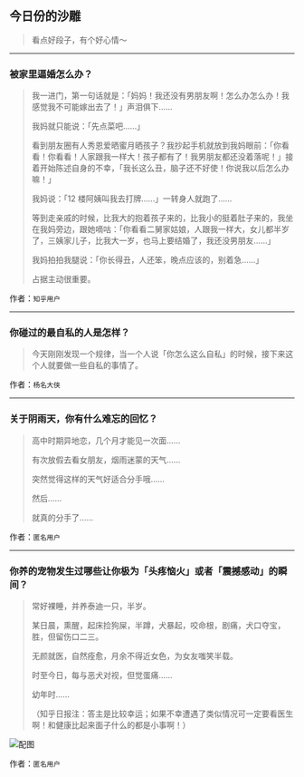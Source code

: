 ## 今日份的沙雕

> 看点好段子，有个好心情～


 
---

### 被家里逼婚怎么办？

> 我一进门，第一句话就是：「妈妈！我还没有男朋友啊！怎么办怎么办！我感觉我不可能嫁出去了！」声泪俱下……
> 
> 我妈就只能说：「先点菜吧……」
> 
> 看到朋友圈有人秀恩爱晒蜜月晒孩子？我抄起手机就放到我妈眼前：「你看看！你看看！人家跟我一样大！孩子都有了！我男朋友都还没着落呢！」接着开始陈述自身的不幸，「我长这么丑，脑子还不好使！你说我以后怎么办嘛！」
> 
> 我妈说：「12 楼阿姨叫我去打牌......」一转身人就跑了......
> 
> 等到走亲戚的时候，比我大的抱着孩子来的，比我小的挺着肚子来的，我坐在我妈旁边，跟她嘀咕：「你看看二舅家姑娘，人跟我一样大，女儿都半岁了，三姨家儿子，比我大一岁，也马上要结婚了，我还没男朋友......」
> 
> 我妈拍拍我腿说：「你长得丑，人还笨，晚点应该的，别着急......」
> 
> 占据主动很重要。


作者：`知乎用户`

---

### 你碰过的最自私的人是怎样？

> 今天刚刚发现一个规律，当一个人说「你怎么这么自私」的时候，接下来这个人就要做一些自私的事情了。


作者：`杨名大侠`

---

### 关于阴雨天，你有什么难忘的回忆？

> 高中时期异地恋，几个月才能见一次面……
> 
> 有次放假去看女朋友，烟雨迷蒙的天气……
> 
> 突然觉得这样的天气好适合分手哦……
> 
> 然后……
> 
> 就真的分手了……


作者：`匿名用户`

---

### 你养的宠物发生过哪些让你极为「头疼恼火」或者「震撼感动」的瞬间？

> 常好裸睡，并养泰迪一只，半岁。
> 
> 某日晨，熏醒，起床捡狗屎，半蹲，犬暴起，咬命根，剧痛，犬口夺宝，胜，但留伤口二三。
> 
> 无颜就医，自然痊愈，月余不得近女色，为女友嗤笑半载。
> 
> 时至今日，每与恶犬对视，但觉蛋痛……
> 
> 幼年时……
> 
> （知乎日报注：答主是比较幸运；如果不幸遭遇了类似情况可一定要看医生啊！和健康比起来面子什么的都是小事啊！）



![配图](http://pic4.zhimg.com/70/09545e006e5fd7144e79b23a170fe8a3_b.jpg)


作者：`匿名用户`